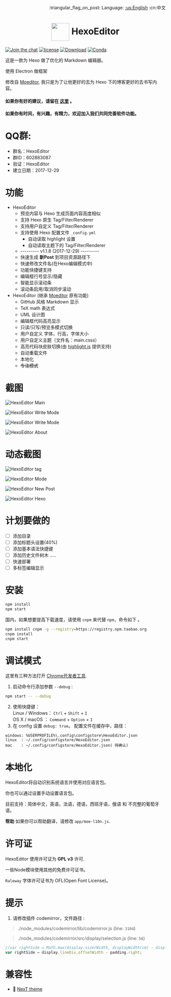 <div align="right">:triangular_flag_on_post: Language:
<a title="English" href="https://github.com/zhuzhuyule/HexoEditor/blob/master/README.md">:us:English</a>
:cn:中文</div>

# <div align="center"><a title="Go to homepage" href="#"><img align="center" width="56" height="56" src="https://raw.githubusercontent.com/zhuzhuyule/HexoEditor/master/icons/HexoEditor.svg?sanitize=true"></a>  HexoEditor</div>

[![Join the chat](https://badges.gitter.im/hexo-theme-tomotoes/Lobby.svg)](https://gitter.im/zhuzhuyule/Lobby)
[![license](https://img.shields.io/badge/license-GPL3.0-brightgreen.svg)](https://github.com/zhuzhuyule/HexoEditor/blob/master/LICENSE)
[![Download](https://img.shields.io/badge/download-page-blue.svg)](https://github.com/zhuzhuyule/HexoEditor/releases)
[![Conda](https://img.shields.io/conda/pn/conda-forge/python.svg)](https://github.com/zhuzhuyule/HexoEditor/releases)

这是一款为 Hexo 做了优化的 Markdown 编辑器。

使用 Electron 做框架

修改自 [Moeditor](https://github.com/Moeditor/Moeditor), 我只是为了让他更好的去为 Hexo 下的博客更好的去书写内容。

#### 如果你有好的建议，请留在 [这里](https://github.com/zhuzhuyule/HexoEditor/issues/2) 。
#### 如果你有时间，有兴趣，有精力，欢迎加入我们共同完善软件功能。

# QQ群:
- 群名：HexoEditor
- 群ID：602883087
- 验证：HexoEditor
- 建立日期：2017-12-29

# 功能
* HexoEditor 
  * 预览内容与 Hexo 生成页面内容高度相似
  * 支持 Hexo 原生 Tag/Filter/Renderer
  * 支持用户自定义 Tag/Filter/Renderer
  * 支持使用 Hexo 配置文件 `_config.yml`
    * 自动读取 highlight 设置
    * 自动读取主题下的 Tag/Filter/Renderer
  * --------- v1.1.8 (2017-12-29) ---------
  * 快速生成 **新Post** 到项目资源路径下
  * 快速修改文件名(在Hexo编辑模式中)
  * 功能快捷键支持
  * 编辑框行号显示/隐藏
  * 智能显示滚动条
  * 滚动条启用/取消同步滚动
* HexoEditor (继承 [Moeditor](https://github.com/Moeditor/Moeditor) 原有功能)
  * GitHub 风格 Markdown 显示
  * TeX math 表达式
  * UML 设计图
  * 编辑框代码高亮显示
  * 只读/只写/预览多模式切换
  * 用户自定义 字体，行高，字体大小
  * 用户自定义主题（文件名：main.csss）
  * 高亮代码块皮肤切换(由 [highlight.js](https://highlightjs.org/) 提供支持)
  * 自动重载文件
  * 本地化
  * ~~专注模式~~

# 截图

![HexoEditor Main](https://raw.githubusercontent.com/zhuzhuyule/HexoEditor/master/screenshots/main.png)

![HexoEditor Write Mode](https://raw.githubusercontent.com/zhuzhuyule/HexoEditor/master/screenshots/side-menu.png)

![HexoEditor Write Mode](https://raw.githubusercontent.com/zhuzhuyule/HexoEditor/master/screenshots/settings.png)

![HexoEditor About](https://raw.githubusercontent.com/zhuzhuyule/HexoEditor/master/screenshots/about.png)

# 动态截图
![HexoEditor tag](https://raw.githubusercontent.com/zhuzhuyule/HexoEditor/master/screenshots/gif-tag.gif)

![HexoEditor Mode](https://raw.githubusercontent.com/zhuzhuyule/HexoEditor/master/screenshots/gif-mode.gif)

![HexoEditor New Post](https://raw.githubusercontent.com/zhuzhuyule/HexoEditor/master/screenshots/gif-newpost.gif)

![HexoEditor Hexo](https://raw.githubusercontent.com/zhuzhuyule/HexoEditor/master/screenshots/gif-hexo.gif)


# 计划要做的
- [ ] 添加目录
- [ ] 添加标题头设置(40%)
- [ ] 添加基本语法快捷键
- [ ] 添加历史文件树木
.....
- [ ] 快速部署
- [ ] 多标签编辑显示

# 安装
```bash
npm install
npm start
```

国内，如果想要提高下载速度，请使用 `cnpm` 来代替 `npm`，命令如下 。

```bash
npm install cnpm -g --registry=https://registry.npm.taobao.org
cnpm install
cnpm start
```
# 调试模式
这里有三种方法打开 [Chrome开发者工具](https://developer.chrome.com/devtools).

1. 启动命令行添加参数 `--debug` :
```bash
npm start -- --debug
```
2. 使用快捷键：  
Linux / Windows： `Ctrl` + `Shift` + `I`   
OS X / macOS   ： `Command` + `Option` + `I` 
3. 在 config 设置 `debug: true`。 配置文件在缓存中，路径：
```plain
windows: %USERPROFILE%\.config\configstore\HexoEditor.json
linux  : ~/.config/configstore/HexoEditor.json
mac    : ~/.config/configstore/HexoEditor.json( 待确认)
```

# 本地化
HexoEditor将自动识别系统语言并使用对应语言包。

你也可以通过设置手动设置语言包。

目前支持：简体中文，英语，法语，德语，西班牙语，俄语 和 不完整的葡萄牙语。

**帮助** 如果你可以帮助翻译，请修改 `app/moe-l10n.js`.

# 许可证
HexoEditor 使用许可证为 **GPL v3** 许可.

一些Node模块使用其他的免费许可证书。

`Raleway` 字体许可证书为 OFL(Open Font License)。

# 提示
1. 请修改插件 codemirror，文件路径 :

> ./node_modules/codemirror/lib/codemirror.js (line: `3104`)


> ./node_modules/codemirror/src/display/selection.js (line: `56`)

```js 
//var rightSide = Math.max(display.sizerWidth, displayWidth(cm) - display.sizer.offsetLeft) - padding.right;
var rightSide = display.lineDiv.offsetWidth - padding.right;
```

# 兼容性

* :triangular_flag_on_post: <a href="https://github.com/theme-next/hexo-theme-next" target="_blank">NexT theme</a>
